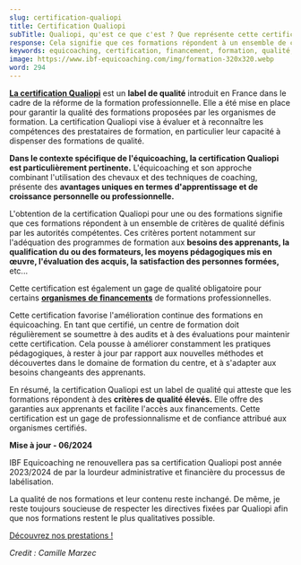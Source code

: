```yaml
---
slug: certification-qualiopi
title: Certification Qualiopi
subTitle: Qualiopi, qu'est ce que c'est ? Que représente cette certification ?
response: Cela signifie que ces formations répondent à un ensemble de critères de qualité définis par les autorités compétentes.
keywords: equicoaching, certification, financement, formation, qualité, amélioration continue
image: https://www.ibf-equicoaching.com/img/formation-320x320.webp
word: 294
---
```

**[La certification Qualiopi](https://travail-emploi.gouv.fr/formation-professionnelle/acteurs-cadre-et-qualite-de-la-formation-professionnelle/article/qualiopi-marque-de-certification-qualite-des-prestataires-de-formation)** est un **label de qualité** introduit en France dans le cadre de la réforme de la formation professionnelle. Elle a été mise en place pour garantir la qualité des formations proposées par les organismes de formation. La certification Qualiopi vise à évaluer et à reconnaître les compétences des prestataires de formation, en particulier leur capacité à dispenser des formations de qualité.

**Dans le contexte spécifique de l'équicoaching, la certification Qualiopi est particulièrement pertinente.** L'équicoaching et son approche combinant l'utilisation des chevaux et des techniques de coaching, présente des **avantages uniques en termes d'apprentissage et de croissance personnelle ou professionnelle.**

L'obtention de la certification Qualiopi pour une ou des formations signifie que ces formations répondent à un ensemble de critères de qualité définis par les autorités compétentes. Ces critères portent notamment sur l'adéquation des programmes de formation aux **besoins des apprenants, la qualification du ou des formateurs, les moyens pédagogiques mis en œuvre, l'évaluation des acquis, la satisfaction des personnes formées,** etc...

Cette certification est également un gage de qualité obligatoire pour certains **[organismes de financements](https://www.opco.fr/info/definition-dun-opco)** de formations professionnelles.

Cette certification favorise l'amélioration continue des formations en équicoaching. En tant que certifié, un centre de formation doit régulièrement se soumettre à des audits et à des évaluations pour maintenir cette certification. Cela pousse à améliorer constamment les pratiques pédagogiques, à rester à jour par rapport aux nouvelles méthodes et découvertes dans le domaine de formation du centre, et à s'adapter aux besoins changeants des apprenants.

En résumé, la certification Qualiopi est un label de qualité qui atteste que les formations répondent à des **critères de qualité élevés.** Elle offre des garanties aux apprenants et facilite l'accès aux financements. Cette certification est un gage de professionnalisme et de confiance attribué aux organismes certifiés.

**Mise à jour - 06/2024**

IBF Equicoaching ne renouvellera pas sa certification Qualiopi post année 2023/2024 de par la lourdeur administrative et financière du processus de labélisation. 
 
La qualité de nos formations et leur contenu reste inchangé. De même, je reste toujours soucieuse de respecter les directives fixées par Qualiopi afin que nos formations restent le plus qualitatives possible.

[Découvrez nos prestations !](/service)

*Credit : Camille Marzec*

